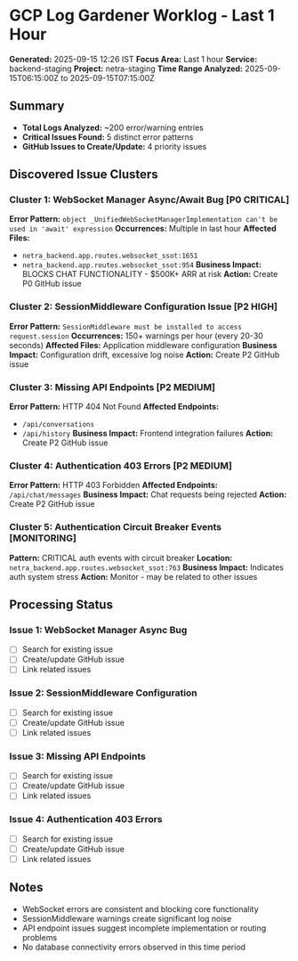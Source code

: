 # GCP Log Gardener Worklog - Last 1 Hour
**Generated:** 2025-09-15 12:26 IST
**Focus Area:** Last 1 hour
**Service:** backend-staging
**Project:** netra-staging
**Time Range Analyzed:** 2025-09-15T06:15:00Z to 2025-09-15T07:15:00Z

## Summary
- **Total Logs Analyzed:** ~200 error/warning entries
- **Critical Issues Found:** 5 distinct error patterns
- **GitHub Issues to Create/Update:** 4 priority issues

## Discovered Issue Clusters

### Cluster 1: WebSocket Manager Async/Await Bug [P0 CRITICAL]
**Error Pattern:** `object _UnifiedWebSocketManagerImplementation can't be used in 'await' expression`
**Occurrences:** Multiple in last hour
**Affected Files:**
- `netra_backend.app.routes.websocket_ssot:1651`
- `netra_backend.app.routes.websocket_ssot:954`
**Business Impact:** BLOCKS CHAT FUNCTIONALITY - $500K+ ARR at risk
**Action:** Create P0 GitHub issue

### Cluster 2: SessionMiddleware Configuration Issue [P2 HIGH]
**Error Pattern:** `SessionMiddleware must be installed to access request.session`
**Occurrences:** 150+ warnings per hour (every 20-30 seconds)
**Affected Files:** Application middleware configuration
**Business Impact:** Configuration drift, excessive log noise
**Action:** Create P2 GitHub issue

### Cluster 3: Missing API Endpoints [P2 MEDIUM]
**Error Pattern:** HTTP 404 Not Found
**Affected Endpoints:**
- `/api/conversations`
- `/api/history`
**Business Impact:** Frontend integration failures
**Action:** Create P2 GitHub issue

### Cluster 4: Authentication 403 Errors [P2 MEDIUM]
**Error Pattern:** HTTP 403 Forbidden
**Affected Endpoints:** `/api/chat/messages`
**Business Impact:** Chat requests being rejected
**Action:** Create P2 GitHub issue

### Cluster 5: Authentication Circuit Breaker Events [MONITORING]
**Pattern:** CRITICAL auth events with circuit breaker
**Location:** `netra_backend.app.routes.websocket_ssot:763`
**Business Impact:** Indicates auth system stress
**Action:** Monitor - may be related to other issues

## Processing Status

### Issue 1: WebSocket Manager Async Bug
- [ ] Search for existing issue
- [ ] Create/update GitHub issue
- [ ] Link related issues

### Issue 2: SessionMiddleware Configuration
- [ ] Search for existing issue
- [ ] Create/update GitHub issue
- [ ] Link related issues

### Issue 3: Missing API Endpoints
- [ ] Search for existing issue
- [ ] Create/update GitHub issue
- [ ] Link related issues

### Issue 4: Authentication 403 Errors
- [ ] Search for existing issue
- [ ] Create/update GitHub issue
- [ ] Link related issues

## Notes
- WebSocket errors are consistent and blocking core functionality
- SessionMiddleware warnings create significant log noise
- API endpoint issues suggest incomplete implementation or routing problems
- No database connectivity errors observed in this time period